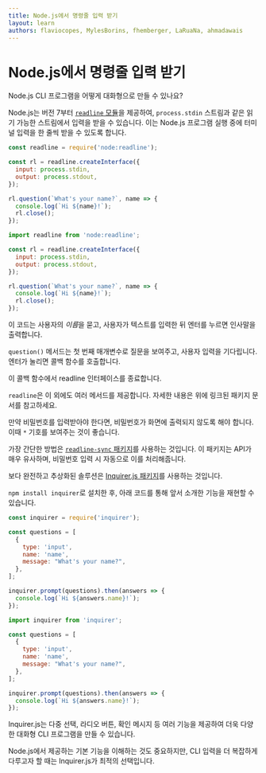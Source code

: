 ```yaml
---
title: Node.js에서 명령줄 입력 받기
layout: learn
authors: flaviocopes, MylesBorins, fhemberger, LaRuaNa, ahmadawais
---
```


# Node.js에서 명령줄 입력 받기

Node.js CLI 프로그램을 어떻게 대화형으로 만들 수 있나요?

Node.js는 버전 7부터 [`readline` 모듈](https://nodejs.org/api/readline.html)을 제공하여, `process.stdin` 스트림과 같은 읽기 가능한 스트림에서 입력을 받을 수 있습니다. 이는 Node.js 프로그램 실행 중에 터미널 입력을 한 줄씩 받을 수 있도록 합니다.

```cjs
const readline = require('node:readline');

const rl = readline.createInterface({
  input: process.stdin,
  output: process.stdout,
});

rl.question(`What's your name?`, name => {
  console.log(`Hi ${name}!`);
  rl.close();
});
```

```mjs
import readline from 'node:readline';

const rl = readline.createInterface({
  input: process.stdin,
  output: process.stdout,
});

rl.question(`What's your name?`, name => {
  console.log(`Hi ${name}!`);
  rl.close();
});
```

이 코드는 사용자의 *이름*을 묻고, 사용자가 텍스트를 입력한 뒤 엔터를 누르면 인사말을 출력합니다.

`question()` 메서드는 첫 번째 매개변수로 질문을 보여주고, 사용자 입력을 기다립니다. 엔터가 눌리면 콜백 함수를 호출합니다.

이 콜백 함수에서 readline 인터페이스를 종료합니다.

`readline`은 이 외에도 여러 메서드를 제공합니다. 자세한 내용은 위에 링크된 패키지 문서를 참고하세요.

만약 비밀번호를 입력받아야 한다면, 비밀번호가 화면에 출력되지 않도록 해야 합니다. 이때 `*` 기호를 보여주는 것이 좋습니다.

가장 간단한 방법은 [`readline-sync` 패키지](https://www.npmjs.com/package/readline-sync)를 사용하는 것입니다. 이 패키지는 API가 매우 유사하며, 비밀번호 입력 시 자동으로 이를 처리해줍니다.

보다 완전하고 추상화된 솔루션은 [Inquirer.js 패키지](https://github.com/SBoudrias/Inquirer.js)를 사용하는 것입니다.

`npm install inquirer`로 설치한 후, 아래 코드를 통해 앞서 소개한 기능을 재현할 수 있습니다.

```cjs
const inquirer = require('inquirer');

const questions = [
  {
    type: 'input',
    name: 'name',
    message: "What's your name?",
  },
];

inquirer.prompt(questions).then(answers => {
  console.log(`Hi ${answers.name}!`);
});
```

```mjs
import inquirer from 'inquirer';

const questions = [
  {
    type: 'input',
    name: 'name',
    message: "What's your name?",
  },
];

inquirer.prompt(questions).then(answers => {
  console.log(`Hi ${answers.name}!`);
});
```

Inquirer.js는 다중 선택, 라디오 버튼, 확인 메시지 등 여러 기능을 제공하여 더욱 다양한 대화형 CLI 프로그램을 만들 수 있습니다.

Node.js에서 제공하는 기본 기능을 이해하는 것도 중요하지만, CLI 입력을 더 복잡하게 다루고자 할 때는 Inquirer.js가 최적의 선택입니다.
